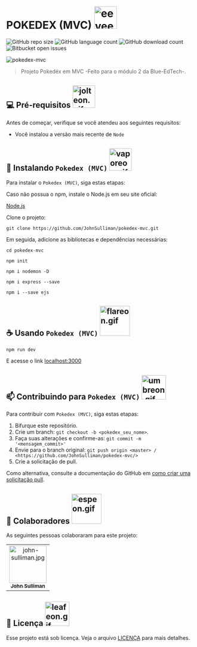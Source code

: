 # POKEDEX (MVC) <img src="https://drive.google.com/uc?export=view&id=1dyCVr72ubLcLnB02clVJSiw33gNFikVO" width="60px" alt="eevee.gif" >

<!---Esses são exemplos. Veja https://shields.io para outras pessoas ou para personalizar este conjunto de escudos. Você pode querer incluir dependências, status do projeto e informações de licença aqui--->

![GitHub repo size](https://img.shields.io/github/repo-size/JohnSulliman/pokedex-mvc?style=flat)
![GitHub language count](https://img.shields.io/github/languages/count/JohnSulliman/pokedex-mvc?style=flat)
![GitHub download count](https://img.shields.io/chocolatey/dt/pokedex-mvc?style=flat)
![Bitbucket open issues](https://img.shields.io/bitbucket/issues/JohnSulliman/pokedex-mvc?style=flat)

<img src="https://drive.google.com/uc?export=view&id=1z883Zyz7zYvhN6z8cauQPzipJb6Dud5m" alt="pokedex-mvc">

> Projeto Pokedéx em MVC -Feito para o módulo 2 da Blue-EdTech-.

## 💻 Pré-requisitos <img src="https://drive.google.com/uc?export=view&id=1nVnUhl-scjmVIXWIMkTvcD2GvjjAFjfj" width="60px" alt="jolteon.gif" >

Antes de começar, verifique se você atendeu aos seguintes requisitos:
* Você instalou a versão mais recente de `Node`
 
## 🚀 Instalando `Pokedex (MVC)` <img src="https://drive.google.com/uc?export=view&id=1S0HOjJvMTTCcP4mttYqQcAM2UWaHxOM_" width="60px" alt="vaporeon.gif" >

Para instalar o `Pokedex (MVC)`, siga estas etapas:

Caso não possua o npm, instale o Node.js em seu site oficial:

<a href="https://nodejs.org/en/download/">Node.js</a>

Clone o projeto:
```
git clone https://github.com/JohnSulliman/pokedex-mvc.git
```

Em seguida, adicione as bibliotecas e dependências necessárias:
```
cd pokedex-mvc
```
```
npm init
```
```
npm i nodemon -D
```
```
npm i express --save
```
```
npm i --save ejs
```

## ☕ Usando `Pokedex (MVC)` <img src="https://drive.google.com/uc?export=view&id=1Bv9lE0MT2MkeA0kVekwPen83qBlhlgC0" width="80px" alt="flareon.gif" >

```
npm run dev
```
E acesse o link <a href="http://localhost:3000/">localhost:3000</a>

## 📫 Contribuindo para `Pokedex (MVC)` <img src="https://drive.google.com/uc?export=view&id=1RjoWhho7MECA1fb9jFMIJcJE9hGwF8av" width="65px" alt="umbreon.gif" >
<!---Se o seu README for longo ou se você tiver algum processo ou etapas específicas que deseja que os contribuidores sigam, considere a criação de um arquivo CONTRIBUTING.md separado--->
Para contribuir com `Pokedex (MVC)`, siga estas etapas:

1. Bifurque este repositório.
2. Crie um branch: `git checkout -b <pokedex_seu_nome>`.
3. Faça suas alterações e confirme-as: `git commit -m '<mensagem_commit>'`
4. Envie para o branch original: `git push origin <master> / <https://github.com/JohnSulliman/pokedex-mvc/>`
5. Crie a solicitação de pull.

Como alternativa, consulte a documentação do GitHub em [como criar uma solicitação pull](https://help.github.com/en/github/collaborating-with-issues-and-pull-requests/creating-a-pull-request).

## 🤝 Colaboradores <img src="https://drive.google.com/uc?export=view&id=15pFDmtCByojqVHiIyRViiEClyF2vjjZ_" width="80px" alt="espeon.gif" >

As seguintes pessoas colaboraram para este projeto:

<table>
  <tr>
    <td align="center">
      <a href="https://github.com/JohnSulliman/">
        <img src="https://i.pinimg.com/564x/02/d5/be/02d5be6964f1ffb7a77a47bfd79f8d23.jpg" width="100px;" alt="john-sulliman.jpg"/><br>
        <sub>
          <b>John Sulliman</b>
        </sub>
      </a>
    </td>
  </tr>
</table>

## 📝 Licença <img src="https://drive.google.com/uc?export=view&id=1l8w5F5FAjzSnZLhjZMCmrI3VYbhdDExn" width="65px" alt="leafeon.gif" >

Esse projeto está sob licença. Veja o arquivo [LICENÇA](LICENSE.md) para mais detalhes.

<!-- [⬆ Voltar ao topo](#pokedex) -->

